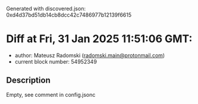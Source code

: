 Generated with discovered.json: 0xd4d37bd51db14cb8dcc42c7486977b12139f6615

# Diff at Fri, 31 Jan 2025 11:51:06 GMT:

- author: Mateusz Radomski (<radomski.main@protonmail.com>)
- current block number: 54952349

## Description

Empty, see comment in config.jsonc
